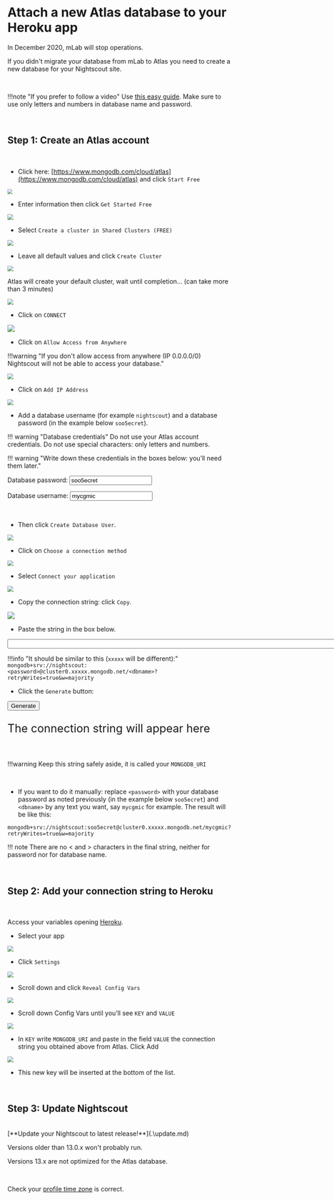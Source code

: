 # Attach a new Atlas database to your Heroku app

In December 2020, mLab will stop operations.

If you didn't migrate your database from mLab to Atlas you need to create a new database for your Nightscout site.

</br>

!!!note "If you prefer to follow a video"
    Use [this easy guide](https://www.youtube.com/watch?v=hXSLBACjYQo). Make sure to use only letters and numbers in database name and password. 

</br>

## Step 1: Create an Atlas account

</br>

- Click here: [https://www.mongodb.com/cloud/atlas](https://www.mongodb.com/cloud/atlas) and click `Start Free`



<img src="../../nightscout/img/NewNS17.png" style="zoom:70%;" />

</br>

- Enter information then click `Get Started Free`

<img src="../../nightscout/img/NewNS18.png" style="zoom:80%;" />

</br>

- Select `Create a cluster in Shared Clusters (FREE)`

<img src="../../nightscout/img/NewNS19.png" style="zoom:80%;" />

</br>

- Leave all default values and click `Create Cluster`

<img src="../../nightscout/img/NewNS20.png" style="zoom:80%;" />

</br>

Atlas will create your default cluster, wait until completion… (can take more than 3 minutes)

<img src="../../nightscout/img/NewNS21.png" style="zoom:80%;" />

</br>

- Click on `CONNECT`

<img src="../../nightscout/img/NewNS22.png" style="zoom:100%;" />

</br>

- Click on `Allow Access from Anywhere`

!!!warning "If you don't allow access from anywhere (IP 0.0.0.0/0) Nightscout will not be able to access your database."

<img src="../../nightscout/img/NewNS23.png" style="zoom:80%;" />

</br>

- Click on `Add IP Address`

<img src="../../nightscout/img/NewNS24.png" style="zoom:80%;" />

</br>

- Add a database username (for example `nightscout`) and a database password (in the example below `soo5ecret`).

!!! warning "Database credentials"
    Do not use your Atlas account credentials. Do not use special characters: only letters and numbers.

!!! warning "Write down these credentials in the boxes below: you’ll need them later."

Database password: <input type="text" id="myPwd" value="soo5ecret" size="20">

Database username: <input type="text" id="mydB" value="mycgmic" size="20">

</br>

- Then click `Create Database User`.

<img src="../../nightscout/img/NewNS25.png" style="zoom:80%;" />

</br>

- Click on `Choose a connection method`

<img src="../../nightscout/img/NewNS26.png" style="zoom:80%;" />

</br>

- Select `Connect your application`

<img src="../../nightscout/img/NewNS27.png" style="zoom:80%;" />

</br>

- Copy the connection string: click `Copy`.

<img src="../../nightscout/img/NewNS28.png" style="zoom:100%;" />

</br>

- Paste the string in the box below.

<input type="text" id="myAtlas" value="" size="100">

</br>

!!!info "It should be similar to this (`xxxxx` will be different):"
    `mongodb+srv://nightscout:<password>@cluster0.xxxxx.mongodb.net/<dbname>?retryWrites=true&w=majority`
</br>

- Click the `Generate` button:

<button onclick="Generate()">Generate</button>

<p style="font-size:25px" id="result">The connection string will appear here</p>

<script>
var bAtlas;
var sdB, sPwd;
var sFinalString = "Not defined yet";


function Generate()
{
  var sString = sFinalString;

  bAtlas=0;
  var sString = "Looks good!";
  var sAtlas = document.getElementById("myAtlas").value;
  sPwd = document.getElementById("myPwd").value;
  sdB = document.getElementById("mydB").value;
  var iAS = sAtlas.search("://");
  if(iAS!=11) { sString = "Atlas URI should start with mongodb+srv://"; }
  else
  {
    var iAP = sAtlas.search("<password>");
    if(iAP==-1) { sString = "Atlas URI should contain &lt;password&gt;"; }
    else
    {
      var iAD = sAtlas.search("<dbname>");
      if(iAD==-1) { sString = "Atlas URI should contain &lt;dbname&gt;"; }
      else
      {
      	bAtlas=1;
        sString = sAtlas.substring(0,iAP);
        sFinalString = sString.concat(sPwd, sAtlas.substring(iAP+10, iAD));
        sString = sAtlas.substring(iAP+10, iAD);
        sFinalString = sFinalString.concat(sdB, sAtlas.substring(iAD+8));
      }
    }
  }

  if(bAtlas) document.getElementById("result").innerHTML = sFinalString;
  else document.getElementById("result").innerHTML = sString;
}
</script>

</br>

!!!warning
    Keep this string safely aside, it is called your `MONGODB_URI`

</br>

- If you want to do it manually: replace `<password>` with your database password as noted previously (in the example below `soo5ecret`) and `<dbname>` by any text you want, say `mycgmic` for example. The result will be like this:

`mongodb+srv://nightscout:soo5ecret@cluster0.xxxxx.mongodb.net/mycgmic?retryWrites=true&w=majority`

!!! note
    There are no < and > characters in the final string, neither for password nor for database name.

</br>

## Step 2: Add your connection string to Heroku

</br>

Access your variables opening [Heroku](https://id.heroku.com/login).

- Select your app

<img src="../../nightscout/img/SetupNS00.png" style="zoom:80%;" />

</br>

- Click `Settings`

<img src="../../nightscout/img/SetupNS01.png" style="zoom:80%;" />

</br>

- Scroll down and click `Reveal Config Vars`

<img src="../../nightscout/img/SetupNS02.png" style="zoom:80%;" />

</br>

- Scroll down Config Vars until you’ll see `KEY` and `VALUE`


<img src="../../update/img/MigrateNS08.png" style="zoom:80%;" /> 

 </br>

-  In `KEY` write `MONGODB_URI` and paste in the field `VALUE` the connection string you obtained above from Atlas. Click Add

<img src="../../update/img/UpdateNS31.png" style="zoom:80%;" /> 

- This new key will be inserted at the bottom of the list.


</br>

## Step 3: Update Nightscout

</br>
[**Update your Nightscout to latest release!**](.\update.md) 

Versions older than 13.0.x won't probably run. 

Versions 13.x are not optimized for the Atlas database.

</br>

Check your [profile time zone](../../nightscout/profile_editor/#profile-view) is correct.

</br>